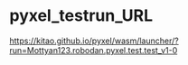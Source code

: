 # pyxel_testrun_URL

https://kitao.github.io/pyxel/wasm/launcher/?run=Mottyan123.robodan.pyxel.test.test_v1-0
